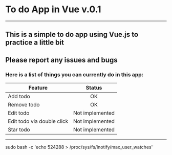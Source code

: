 # To do App in Vue v.0.1

---


## This is a simple to do app using Vue.js to practice a little bit
## Please report any issues and bugs


### Here is a list of things you can currently do in this app:



| Feature        | Status       |
| ------------- |:-------------:| 
| Add todo    | OK | 
| Remove todo      | OK      |  
| Edit todo  | Not implemented      | 
| Edit todo via double click  | Not implemented      | 
| Star todo  | Not implemented      | 



---
sudo bash -c 'echo 524288 > /proc/sys/fs/inotify/max_user_watches'